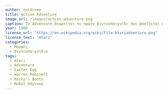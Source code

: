 ```yaml
---
author: epidrome
title: Action Adventure 
image_url: /images/action-adventure.png
caption: Το Adventure θεωρείται το πρώτο βιντεοπαιχνίδι που βασίζεται στα παραδοσιακά παιχνίδια περιπέτειας με κείμενο, αλλά προσθέτει γραφικά και δράση σε πραγματικό χρόνο. Τα βασικά στοιχεία αλληλεπίδρασης όπως ο χάρτης που είναι μεγαλύτερος από την οθόνη, οι περιφερόμενοι εχθροί και οι τυχαίες ανατροπές. Επίσης, έχει την πρώτη εμφάνιση της ιδέας του Πασχαλινού Αυγού, που από τότε θα δανειστούν πολλοί δημιουργοί λογισμικού, εκτός από τα βιντεοπαιχνίδια. Τέλος, η διάδραση του θα αποτελέσει έμπνευση για την κατασκευή της μηχανής λογισμικού σημαντικών εκπαιδευτικών βιντεοπαιχνιδιών όπως ήταν τα Rocky's Boots και Robot Odyssey. 
year: 1980 
license_url: "https://en.wikipedia.org/wiki/File:Atariadventure.png"
license_text: "Atari"
categories:
  - Μορφές
  - Βιντεοπαιχνίδια
tags:
  - Atari 
  - Adventure
  - Easter Egg
  - Warren Robinett
  - Rocky's Boots
  - Robot Odyssey
---
```

